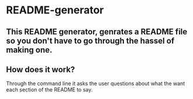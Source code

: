 # README-generator

## This README generator, genrates a README file so you don't have to go through the hassel of making one.

## How does it work?
Through the command line it asks the user questions about what the want each section of the README to say.


